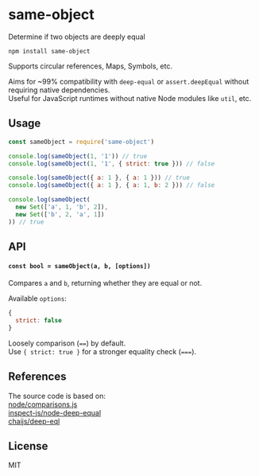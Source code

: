 # same-object

Determine if two objects are deeply equal

```
npm install same-object
```

Supports circular references, Maps, Symbols, etc.

Aims for ~99% compatibility with `deep-equal` or `assert.deepEqual` without requiring native dependencies.\
Useful for JavaScript runtimes without native Node modules like `util`, etc.

## Usage
``` js
const sameObject = require('same-object')

console.log(sameObject(1, '1')) // true
console.log(sameObject(1, '1', { strict: true })) // false

console.log(sameObject({ a: 1 }, { a: 1 })) // true
console.log(sameObject({ a: 1 }, { a: 1, b: 2 })) // false

console.log(sameObject(
  new Set(['a', 1, 'b', 2]),
  new Set(['b', 2, 'a', 1])
)) // true
```

## API

#### `const bool = sameObject(a, b, [options])`

Compares `a` and `b`, returning whether they are equal or not.

Available `options`:
```js
{
  strict: false
}
```

Loosely comparison (`==`) by default.\
Use `{ strict: true }` for a stronger equality check (`===`).

## References
The source code is based on:\
[node/comparisons.js](https://github.com/nodejs/node/blob/2adea16e394448c4c87b0639514f8babbeb7a080/lib/internal/util/comparisons.js)\
[inspect-js/node-deep-equal](https://github.com/inspect-js/node-deep-equal)\
[chaijs/deep-eql](https://github.com/chaijs/deep-eql)

## License
MIT
